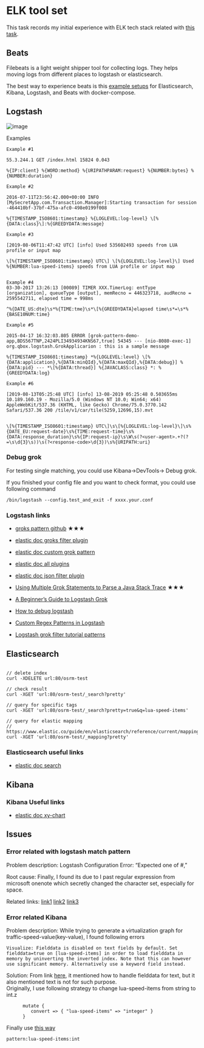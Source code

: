 # ELK tool set

This task records my initial experience with ELK tech stack related with [this task](https://github.com/Telenav/osrm-backend/issues/65).  

## Beats
Filebeats is a light weight shipper tool for collecting logs.  They helps moving logs from different places to logstash or elasticsearch.  

The best way to experience beats is this [example setups](https://github.com/xeraa/elastic-docker) for Elasticsearch, Kibana, Logstash, and Beats with docker-compose.  

## Logstash

![image](https://www.elastic.co/guide/en/logstash/current/static/images/logstash.png)

Examples

```
Example #1 

55.3.244.1 GET /index.html 15824 0.043

%{IP:client} %{WORD:method} %{URIPATHPARAM:request} %{NUMBER:bytes} %{NUMBER:duration}

Example #2

2016-07-11T23:56:42.000+00:00 INFO [MySecretApp.com.Transaction.Manager]:Starting transaction for session -464410bf-37bf-475a-afc0-498e0199f008

%{TIMESTAMP_ISO8601:timestamp} %{LOGLEVEL:log-level} \[%{DATA:class}\]:%{GREEDYDATA:message}
 
Example #3

[2019-08-06T11:47:42 UTC] [info] Used 535602493 speeds from LUA profile or input map

\[%{TIMESTAMP_ISO8601:timestamp} UTC\] \[%{LOGLEVEL:log-level}\] Used %{NUMBER:lua-speed-items} speeds from LUA profile or input map


Example #4
03-30-2017 13:26:13 [00089] TIMER XXX.TimerLog: entType [organization], queueType [output], memRecno = 446323718, audRecno = 2595542711, elapsed time = 998ms

^%{DATE_US:dte}\s*%{TIME:tme}\s*\[%{GREEDYDATA}elapsed time\s*=\s*%{BASE10NUM:time}

Example #5

2015-04-17 16:32:03.805 ERROR [grok-pattern-demo-app,BDS567TNP,2424PLI34934934KNS67,true] 54345 --- [nio-8080-exec-1] org.qbox.logstash.GrokApplicarion : this is a sample message

%{TIMESTAMP_ISO8601:timestamp} *%{LOGLEVEL:level} \[%{DATA:application},%{DATA:minQId},%{DATA:maxQId},%{DATA:debug}] %{DATA:pid} --- *\[%{DATA:thread}] %{JAVACLASS:class} *: %{GREEDYDATA:log}

Example #6

[2019-08-13T05:25:48 UTC] [info] 13-08-2019 05:25:48 0.503655ms 10.189.160.19 - Mozilla/5.0 (Windows NT 10.0; Win64; x64) AppleWebKit/537.36 (KHTML, like Gecko) Chrome/75.0.3770.142 Safari/537.36 200 /tile/v1/car/tile(5259,12696,15).mvt


\[%{TIMESTAMP_ISO8601:timestamp} UTC\]\s\[%{LOGLEVEL:log-level}\]\s%{DATE_EU:request-date}\s%{TIME:request-time}\s%{DATA:response_duration}\s%{IP:request-ip}\s\W\s(?<user-agent>.+?(?=\s\d{3}\s))\s(?<response-code>\d{3})\s%{URIPATH:uri}

```


### Debug grok

For testing single matching, you could use Kibana->DevTools-> Debug grok.

If you finished your config file and you want to check format, you could use following command
```
/bin/logstash --config.test_and_exit -f xxxx.your.conf
```

### Logstash links
- [groks pattern github](https://github.com/logstash-plugins/logstash-patterns-core/blob/master/patterns/grok-patterns)  <span>&#9733;</span><span>&#9733;</span><span>&#9733;</span>
- [elastic doc groks filter plugin](https://www.elastic.co/guide/en/logstash/current/plugins-filters-grok.html)
-  [elastic doc custom grok pattern](https://www.elastic.co/guide/en/logstash/current/plugins-filters-grok.html#_custom_patterns)
- [elastic doc all plugins](https://www.elastic.co/guide/en/logstash/current/filter-plugins.html)
- [elastic doc json filter plugin](https://www.elastic.co/guide/en/logstash/current/plugins-filters-json.html)

- [Using Multiple Grok Statements to Parse a Java Stack Trace](https://dzone.com/articles/using-multiple-grok-statements)  <span>&#9733;</span><span>&#9733;</span><span>&#9733;</span>
- [A Beginner’s Guide to Logstash Grok](https://logz.io/blog/logstash-grok/) 
- [How to debug logstash](https://logz.io/blog/debug-logstash/)
- [Custom Regex Patterns in Logstash](https://medium.com/statuscode/using-custom-regex-patterns-in-logstash-fa3c5b40daab)
- [Logstash grok filter tutorial patterns](https://qbox.io/blog/logstash-grok-filter-tutorial-patterns)



## Elasticsearch

```

// delete index
curl -XDELETE url:80/osrm-test

// check result
curl -XGET 'url:80/osrm-test/_search?pretty'

// query for specific tags
curl -XGET 'url:80/osrm-test/_search?pretty=true&q=lua-speed-items'

// query for elastic mapping
// https://www.elastic.co/guide/en/elasticsearch/reference/current/mapping.html
curl -XGET 'url:80/osrm-test/_mapping?pretty'

```

### Elasticsearch useful links
- [elastic doc search](https://www.elastic.co/guide/en/elasticsearch/reference/current/search-search.html)


## Kibana

### Kibana Useful links
- [elastic doc xy-chart](https://www.elastic.co/guide/en/kibana/current/xy-chart.html)



## Issues

### Error related with logstash match pattern
Problem description: Logstash Configuration Error: “Expected one of #,”

Root cause: Finally, I found its due to I past regular expression from microsoft onenote which secretly changed the character set, especially for space.

Related links: [link1](https://discuss.elastic.co/t/logstash-configuration-error-expected-one-of/150827) [link2](https://discuss.elastic.co/t/configurationerror-message-expected-one-of-input-filter-output-at-line-1-column-1/156154) [link3](https://discuss.elastic.co/t/logstash-configurationerror-message-expected-one-of-at-line/128999)

### Error related Kibana
Problem description: While trying to generate a virtualization graph for traffic-speed-value(key-value), I found following errors
```
Visualize: Fielddata is disabled on text fields by default. Set fielddata=true on [lua-speed-items] in order to load fielddata in memory by uninverting the inverted index. Note that this can however use significant memory. Alternatively use a keyword field instead.
```

Solution: From link [here](https://www.elastic.co/guide/en/elasticsearch/reference/current/fielddata.html), it mentioned how to handle fielddata for text, but it also mentioned text is not for such purpose.  
Originally, I use following strategy to change lua-speed-items from string to int.z
```
      mutate {
         convert => { "lua-speed-items" => "integer" }
      }
```
Finally use [this way](https://discuss.elastic.co/t/field-turns-into-text-in-elasticsearch-after-being-mapped-as-int-in-grok-and-being-mutated-into-integer/112381)
```
pattern:lua-speed-items:int
```



